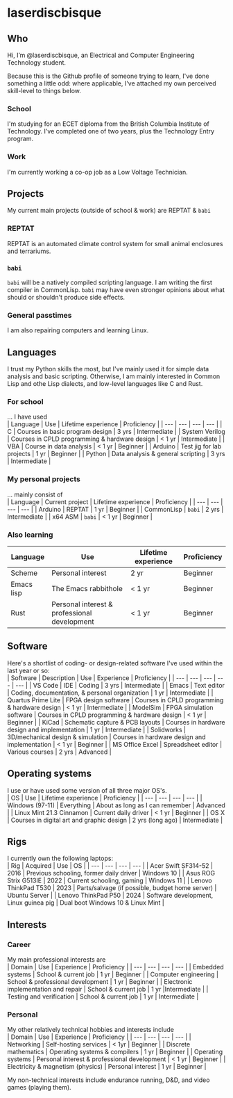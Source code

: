 # laserdiscbisque

## Who

Hi, I’m @laserdiscbisque, an Electrical and Computer Engineering Technology student.

Because this is the Github profile of someone trying to learn, I've done something a little odd: where applicable, I've attached my own perceived skill-level to things below.

### School

I'm studying for an ECET diploma from the British Columbia Institute of Technology. I've completed one of two years, plus the Technology Entry program.

### Work

I'm currently working a co-op job as a Low Voltage Technician.

## Projects

My current main projects (outside of school & work) are REPTAT & `babi`

### REPTAT

REPTAT is an automated climate control system for small animal enclosures and terrariums.

### `babi`

`babi` will be a natively compiled scripting language. I am writing the first compiler in CommonLisp. `babi` may have even stronger opinions about what should or shouldn't produce side effects.

### General passtimes

I am also repairing computers and learning Linux.

## Languages

I trust my Python skills the most, but I've mainly used it for simple data analysis and basic scripting. Otherwise, I am mainly interested in Common Lisp and othe Lisp dialects, and low-level languages like C and Rust.

### For school

... I have used  
| Language | Use | Lifetime experience | Proficiency |
| --- | --- | --- | --- | 
| C | Courses in basic program design | 3 yrs | Intermediate |
| System Verilog | Courses in CPLD programming & hardware design | < 1 yr | Intermediate |
| VBA | Course in data analysis | < 1 yr | Beginner |
| Arduino | Test jig for lab projects | 1 yr | Beginner |
| Python | Data analysis & general scripting | 3 yrs | Intermediate |

### My personal projects

... mainly consist of  
| Language | Current project | Lifetime experience | Proficiency |
| --- | --- | --- | --- | 
| Arduino | REPTAT | 1 yr | Beginner |
| CommonLisp | `babi` | 2 yrs | Intermediate |
| x64 ASM | `babi` | < 1 yr | Beginner |

### Also learning

| Language | Use | Lifetime experience | Proficiency |
| --- | --- | --- | --- | 
| Scheme | Personal interest | 2 yr | Beginner |
| Emacs lisp | The Emacs rabbithole | < 1 yr | Beginner |
| Rust | Personal interest & professional development | < 1 yr | Beginner |

## Software

Here's a shortlist of coding- or design-related software I've used within the last year or so:  
| Software | Description | Use | Experience | Proficiency |
| --- | --- | --- | --- | --- |
| VS Code | IDE | Coding | 3 yrs | Intermediate |
| Emacs | Text editor | Coding, documentation, & personal organization | 1 yr | Intermediate |
| Quartus Prime Lite | FPGA design software | Courses in CPLD programming & hardware design | < 1 yr | Intermediate |
| ModelSim | FPGA simulation software | Courses in CPLD programming & hardware design | < 1 yr | Beginner |
| KiCad | Schematic capture & PCB layouts | Courses in hardware design and implementation | 1 yr | Intermediate |
| Solidworks | 3D/mechanical design & simulation | Courses in hardware design and implementation | < 1 yr | Beginner |
| MS Office Excel | Spreadsheet editor | Various courses | 2 yrs | Advanced |

## Operating systems

I use or have used some version of all three major OS's.  
| OS | Use | Lifetime experience | Proficiency |
| --- | --- | --- | --- |
| Windows (97-11) | Everything | About as long as I can remember | Advanced |
| Linux Mint 21.3 Cinnamon | Current daily driver | < 1 yr | Beginner |
| OS X | Courses in digital art and graphic design | 2 yrs (long ago) | Intermediate |

## Rigs

I currently own the following laptops:  
| Rig | Acquired | Use | OS |
| --- | --- | --- | --- |
| Acer Swift SF314-52 | 2016 | Previous schooling, former daily driver | Windows 10 |
| Asus ROG Strix G513IE | 2022 | Current schooling, gaming | Windows 11 |
| Lenovo ThinkPad T530 | 2023 | Parts/salvage (if possible, budget home server) | Ubuntu Server |
| Lenovo ThinkPad P50 | 2024 | Software development, Linux guinea pig | Dual boot Windows 10 & Linux Mint |

## Interests

### Career

My main professional interests are  
| Domain | Use | Experience | Proficiency |
| --- | --- | --- | --- | 
| Embedded systems | School & current job | 1 yr | Beginner |
| Computer engineering | School & professional development | 1 yr | Beginner |
| Electronic implementation and repair | School & current job | 1 yr |Intermediate |
| Testing and verification | School & current job | 1 yr | Intermediate |

### Personal

My other relatively technical hobbies and interests include  
| Domain | Use | Experience | Proficiency |
| --- | --- | --- | --- | 
| Networking | Self-hosting services | < 1yr | Beginner |
| Discrete mathematics | Operating systems & compilers | 1 yr | Beginner |
| Operating systems | Personal interest & professional development | < 1 yr | Beginner |
| Electricity & magnetism (physics) | Personal interest | 1 yr | Beginner |

My non-technical interests include endurance running, D&D, and video games (playing them).

<!---
laserdiscbisque/laserdiscbisque is a ✨ special ✨ repository because its `README.md` (this file) appears on your GitHub profile.
You can click the Preview link to take a look at your changes.
--->
